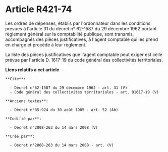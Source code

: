 # Article R421-74

Les ordres de dépenses, établis par l'ordonnateur dans les conditions prévues à l'article 31 du décret n° 62-1587 du 29
décembre 1962 portant règlement général sur la comptabilité publique, sont transmis, accompagnés des pièces justificatives, à
l'agent comptable qui les prend en charge et procède à leur règlement. 

La liste des pièces justificatives que l'agent comptable peut exiger est celle prévue par l'article D. 1617-19 du code
général des collectivités territoriales.

**Liens relatifs à cet article**

	**Cite**:

	  - Décret n°62-1587 du 29 décembre 1962 - art. 31 (V)
	  - Code général des collectivités territoriales - art. D1617-19 (V)

	**Anciens textes**:

	  - Décret n°85-924 du 30 août 1985 - art. 52 (Ab)

	**Codifié par**:

	  - Décret n°2008-263 du 14 mars 2008 (V)

	**Créé par**:

	  - Décret n°2008-263 du 14 mars 2008 - art. (V)

